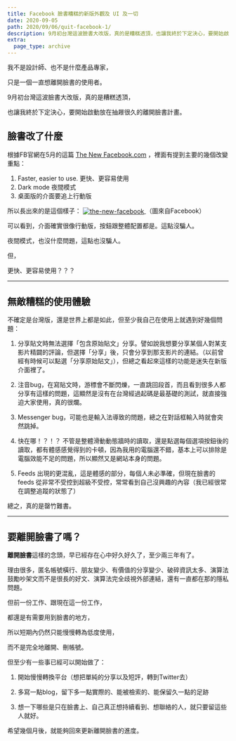 ```yaml
---
title: Facebook 臉書糟糕的新版外觀及 UI 及一切
date: 2020-09-05
path: 2020/09/06/quit-facebook-1/
description: 9月初台灣這波臉書大改版，真的是糟糕透頂，也讓我終於下定決心，要開始啟動放在抽屜很久的離開臉書計畫。
extra:
  page_type: archive
---
```


我不是設計師、也不是什麼產品專家，

只是一個一直想離開臉書的使用者。

9月初台灣這波臉書大改版，真的是糟糕透頂，

也讓我終於下定決心，要開始啟動放在抽屜很久的離開臉書計畫。

<!-- more -->

## 臉書改了什麼

根據FB官網在5月的這篇 [The New Facebook.com](https://about.fb.com/news/2020/05/the-new-facebook-com/) ，裡面有提到主要的幾個改變重點：

1. Faster, easier to use. 更快、更容易使用
2. Dark mode 夜間模式
3. 桌面版的介面要追上行動版  
    

所以長出來的是這個樣子：
<a href="https://pinchlime-screenshots.s3.ap-northeast-1.amazonaws.com/the-new-facebook_2NCPaP.webp" data-fancybox data-caption="the-new-facebook">
  <img src="https://pinchlime-screenshots.s3.ap-northeast-1.amazonaws.com/the-new-facebook_2NCPaP.webp" loading="lazy" alt="the-new-facebook" align="center" />
</a>
（圖來自Facebook）

可以看到，介面確實很像行動版，按鈕跟整體配置都是。這點沒騙人。

夜間模式，也沒什麼問題，這點也沒騙人。

但，

更快、更容易使用？？？

---

## 無敵糟糕的使用體驗

不確定是台灣版，還是世界上都是如此，但至少我自己在使用上就遇到好幾個問題：

1. 分享貼文時無法選擇「包含原始貼文」分享。譬如說我想要分享某個人對某支影片精闢的評論，但選擇「分享」後，只會分享到那支影片的連結。（以前曾經有時候可以點選「分享原始貼文」），但總之看起來這樣的功能是迷失在新版介面裡了。

2. 注音bug，在寫貼文時，游標會不斷閃爍，一直跳回段首，而且看到很多人都分享有這樣的問題，這顯然是沒有在台灣經過起碼是最基礎的測試，就直接強迫大家使用，真的很爛。

3. Messenger bug，可能也是輸入法導致的問題，總之在對話框輸入時就會突然跳掉。

4. 快在哪！？！？ 不管是整體滑動動態牆時的讀取，還是點選每個選項按鈕後的讀取，都有體感感覺得到的卡頓，因為我用的電腦還不錯，基本上可以排除是電腦效能不足的問題，所以顯然又是網站本身的問題。

5. Feeds 出現的更混亂，這是體感的部分，每個人未必準確，但現在臉書的 feeds 從非常不受控到超級不受控，常常看到自己沒興趣的內容（我已經很常在調整追蹤的狀態了）  
    
總之，真的是罄竹難書。

---

## 要離開臉書了嗎？

**離開臉書**這樣的念頭，早已經存在心中好久好久了，至少兩三年有了。

理由很多，匿名帳號橫行、朋友變少、有價值的分享變少、破碎資訊太多、演算法鼓勵吵架文而不是很長的好文、演算法完全歧視外部連結，還有一直都在那的隱私問題。

但前一份工作、跟現在這一份工作，

都還是有需要用到臉書的地方，

所以短期內仍然只能慢慢轉為低度使用，

而不是完全地離開、刪帳號。

但至少有一些事已經可以開始做了：

1. 開始慢慢轉換平台（想把單純的分享以及短評，轉到Twitter去）

2. 多寫一點blog，留下多一點實際的、能被檢索的、能保留久一點的足跡

3. 想一下哪些是只在臉書上、自己真正想持續看到、想聯絡的人，就只要留這些人就好。  
    

希望幾個月後，就能夠回來更新離開臉書的進度。
